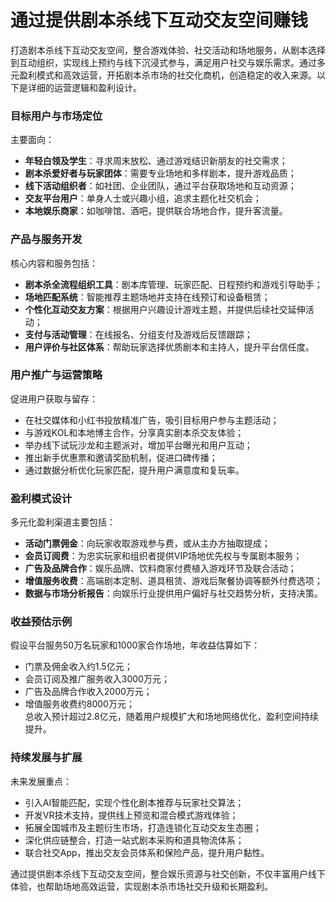 # 通过提供剧本杀线下互动交友空间赚钱

打造剧本杀线下互动交友空间，整合游戏体验、社交活动和场地服务，从剧本选择到互动组织，实现线上预约与线下沉浸式参与，满足用户社交与娱乐需求。通过多元盈利模式和高效运营，开拓剧本杀市场的社交化商机，创造稳定的收入来源。以下是详细的运营逻辑和盈利设计。

### 目标用户与市场定位  
主要面向：  
* **年轻白领及学生**：寻求周末放松、通过游戏结识新朋友的社交需求；  
* **剧本杀爱好者与玩家团体**：需要专业场地和多样剧本，提升游戏品质；  
* **线下活动组织者**：如社团、企业团队，通过平台获取场地和互动资源；  
* **交友平台用户**：单身人士或兴趣小组，追求主题化社交机会；  
* **本地娱乐商家**：如咖啡馆、酒吧，提供联合场地合作，提升客流量。

### 产品与服务开发  
核心内容和服务包括：  
* **剧本杀全流程组织工具**：剧本库管理、玩家匹配、日程预约和游戏引导助手；  
* **场地匹配系统**：智能推荐主题场地并支持在线预订和设备租赁；  
* **个性化互动交友方案**：根据用户兴趣设计游戏主题，并提供后续社交延伸活动；  
* **支付与活动管理**：在线报名、分组支付及游戏后反馈跟踪；  
* **用户评价与社区体系**：帮助玩家选择优质剧本和主持人，提升平台信任度。

### 用户推广与运营策略  
促进用户获取与留存：  
* 在社交媒体和小红书投放精准广告，吸引目标用户参与主题活动；  
* 与游戏KOL和本地博主合作，分享真实剧本杀交友体验；  
* 举办线下试玩沙龙和主题派对，增加平台曝光和用户互动；  
* 推出新手优惠票和邀请奖励机制，促进口碑传播；  
* 通过数据分析优化玩家匹配，提升用户满意度和复玩率。

### 盈利模式设计  
多元化盈利渠道主要包括：  
* **活动门票佣金**：向玩家收取游戏参与费，或从主办方抽取提成；  
* **会员订阅费**：为忠实玩家和组织者提供VIP场地优先权与专属剧本服务；  
* **广告及品牌合作**：娱乐品牌、饮料商家付费植入游戏环节及联合活动；  
* **增值服务收费**：高端剧本定制、道具租赁、游戏后聚餐协调等额外付费选项；  
* **数据与市场分析报告**：向娱乐行业提供用户偏好与社交趋势分析，支持决策。

### 收益预估示例  
假设平台服务50万名玩家和1000家合作场地，年收益估算如下：  
* 门票及佣金收入约1.5亿元；  
* 会员订阅及推广服务收入3000万元；  
* 广告及品牌合作收入2000万元；  
* 增值服务收费约8000万元；  
总收入预计超过2.8亿元，随着用户规模扩大和场地网络优化，盈利空间持续提升。

### 持续发展与扩展  
未来发展重点：  
* 引入AI智能匹配，实现个性化剧本推荐与玩家社交算法；  
* 开发VR技术支持，提供线上预览和混合模式游戏体验；  
* 拓展全国城市及主题衍生市场，打造连锁化互动交友生态圈；  
* 深化供应链整合，打造一站式剧本采购和道具物流体系；  
* 联合社交App，推出交友会员体系和保险产品，提升用户黏性。

通过提供剧本杀线下互动交友空间，整合娱乐资源与社交创新，不仅丰富用户线下体验，也帮助场地高效运营，实现剧本杀市场社交升级和长期盈利。
